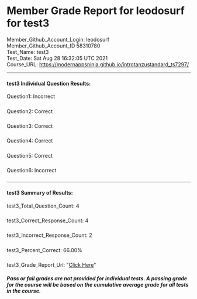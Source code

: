 # Member Grade Report for leodosurf for test3  
   
Member_Github_Account_Login: leodosurf  
Member_Github_Account_ID 58310780  
Test_Name: test3  
Test_Date: Sat Aug 28 16:32:05 UTC 2021  
Course_URL: https://modernappsninja.github.io/introtanzustandard_ts7297/  
   
---  
#### test3 Individual Question Results:  
Question1: Incorrect  
#####  
Question2: Correct  
#####  
Question3: Correct  
#####  
Question4: Correct  
#####  
Question5: Correct  
#####  
Question6: Incorrect  
#####  
---  
#### test3 Summary of Results:  
test3_Total_Question_Count: 4  
#####  
test3_Correct_Response_Count: 4  
#####  
test3_Incorrect_Response_Count: 2  
#####  
test3_Percent_Correct: 66.00%  
#####  
test3_Grade_Report_Url: "[Click Here](https://github.com/modernappsninjas/leodosurf/blob/main/static/userdata/courses/introtanzustandard_ts7297/grade_report.pr311.test3.md)"
##### Pass or fail grades are not provided for individual tests. A passing grade for the course will be based on the cumulative average grade for all tests in the course.  
